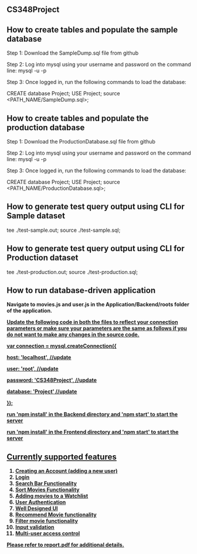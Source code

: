 ## CS348Project

## How to create tables and populate the sample database

Step 1: Download the SampleDump.sql file from github

Step 2: Log into mysql using your username and password on the command line:
 mysql -u <username> -p 
 
Step 3: Once logged in, run the following commands to load the database:

 CREATE database Project;
 USE Project;
 source <PATH_NAME/SampleDump.sql>;
 
 ## How to create tables and populate the production database

Step 1: Download the ProductionDatabase.sql file from github

Step 2: Log into mysql using your username and password on the command line:
 mysql -u <username> -p 
 
Step 3: Once logged in, run the following commands to load the database:

 CREATE database Project;
 USE Project;
 source <PATH_NAME/ProductionDatabase.sql>;
 
 
## How to generate test query output using CLI for Sample dataset

 tee ./test-sample.out;
 source ./test-sample.sql;
 
 ## How to generate test query output using CLI for Production dataset

 tee ./test-production.out;
 source ./test-production.sql;
 
## How to run database-driven application

 <b>Navigate to movies.js and user.js in the Application/Backend/roots folder of the application.<b>
 
 <u>Update the following code in both the files to reflect your connection parameters or make sure your parameters are the same as follows if you do not want to make any changes in the source code.<u>
 
 var connection = mysql.createConnection({
  
 host: 'localhost', //update
  
 user: 'root', //update 
  
 password: 'CS348Project', //update
  
 database: 'Project' //update
  
 });

run 'npm install' in the Backend directory and 'npm start' to start the server

run 'npm install' in the Frontend directory and 'npm start' to start the server


## Currently supported features

1) Creating an Account (adding a new user)
2) Login
3) Search Bar Functionality
4) Sort Movies Functionality
5) Adding movies to a Watchlist
6) User Authentication
7) Well Designed UI
8) Recommend Movie functionality
9) Filter movie functionality
10) Input validation
11) Multi-user access control

Please refer to report.pdf for additional details.
